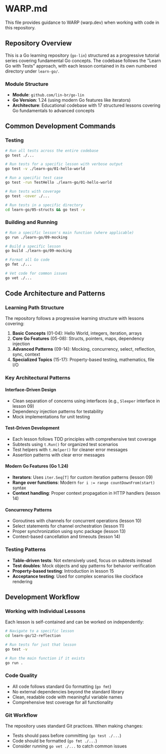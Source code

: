 # WARP.md

This file provides guidance to WARP (warp.dev) when working with code in this repository.

## Repository Overview

This is a Go learning repository (`go-lin`) structured as a progressive tutorial series covering fundamental Go concepts. The codebase follows the "Learn Go with Tests" approach, with each lesson contained in its own numbered directory under `learn-go/`.

### Module Structure
- **Module**: `github.com/lin-br/go-lin`
- **Go Version**: 1.24 (using modern Go features like iterators)
- **Architecture**: Educational codebase with 17 structured lessons covering Go fundamentals to advanced concepts

## Common Development Commands

### Testing
```bash
# Run all tests across the entire codebase
go test ./...

# Run tests for a specific lesson with verbose output
go test -v ./learn-go/01-hello-world

# Run a specific test case
go test -run TestHello ./learn-go/01-hello-world

# Run tests with coverage
go test -cover ./...

# Run tests in a specific directory
cd learn-go/05-structs && go test -v
```

### Building and Running
```bash
# Run a specific lesson's main function (where applicable)
go run ./learn-go/09-mocking

# Build a specific lesson
go build ./learn-go/09-mocking

# Format all Go code
go fmt ./...

# Vet code for common issues
go vet ./...
```

## Code Architecture and Patterns

### Learning Path Structure
The repository follows a progressive learning structure with lessons covering:

1. **Basic Concepts** (01-04): Hello World, integers, iteration, arrays
2. **Core Go Features** (05-08): Structs, pointers, maps, dependency injection
3. **Advanced Patterns** (09-14): Mocking, concurrency, select, reflection, sync, context
4. **Specialized Topics** (15-17): Property-based testing, mathematics, file I/O

### Key Architectural Patterns

#### Interface-Driven Design
- Clean separation of concerns using interfaces (e.g., `Sleeper` interface in lesson 09)
- Dependency injection patterns for testability
- Mock implementations for unit testing

#### Test-Driven Development
- Each lesson follows TDD principles with comprehensive test coverage
- Subtests using `t.Run()` for organized test scenarios
- Test helpers with `t.Helper()` for cleaner error messages
- Assertion patterns with clear error messages

#### Modern Go Features (Go 1.24)
- **Iterators**: Uses `iter.Seq[T]` for custom iteration patterns (lesson 09)
- **Range over functions**: Modern `for i := range countDownFrom(start)` syntax
- **Context handling**: Proper context propagation in HTTP handlers (lesson 14)

#### Concurrency Patterns
- Goroutines with channels for concurrent operations (lesson 10)
- Select statements for channel orchestration (lesson 11)
- Proper synchronization using sync package (lesson 13)
- Context-based cancellation and timeouts (lesson 14)

### Testing Patterns
- **Table-driven tests**: Not extensively used, focus on subtests instead
- **Test doubles**: Mock objects and spy patterns for behavior verification
- **Property-based testing**: Introduction in lesson 15
- **Acceptance testing**: Used for complex scenarios like clockface rendering

## Development Workflow

### Working with Individual Lessons
Each lesson is self-contained and can be worked on independently:
```bash
# Navigate to a specific lesson
cd learn-go/12-reflection

# Run tests for just that lesson
go test -v

# Run the main function if it exists
go run .
```

### Code Quality
- All code follows standard Go formatting (`go fmt`)
- No external dependencies beyond the standard library
- Clean, readable code with meaningful variable names
- Comprehensive test coverage for all functionality

### Git Workflow
The repository uses standard Git practices. When making changes:
- Tests should pass before committing (`go test ./...`)
- Code should be formatted (`go fmt ./...`)
- Consider running `go vet ./...` to catch common issues
